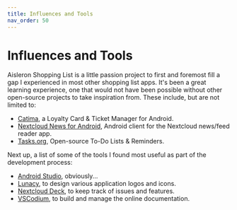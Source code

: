 ```yaml
---
title: Influences and Tools
nav_order: 50
---
```


# Influences and Tools

Aisleron Shopping List is a little passion project to first and foremost fill a gap I experienced in most other shopping list apps. It's been a great learning experience, one that would not have been possible without other open-source projects to take inspiration from. These include, but are not limited to:
* [Catima](https://github.com/CatimaLoyalty/Android), a Loyalty Card & Ticket Manager for Android. 
* [Nextcloud News for Android](https://github.com/nextcloud/news-android), Android client for the Nextcloud news/feed reader app. 
* [Tasks.org](https://github.com/tasks/tasks), Open-source To-Do Lists & Reminders.

Next up, a list of some of the tools I found most useful as part of the development process:
* [Android Studio](https://developer.android.com/studio), obviously...
* [Lunacy](https://icons8.com/lunacy), to design various application logos and icons.
* [Nextcloud Deck](https://apps.nextcloud.com/apps/deck), to keep track of issues and features.
* [VSCodium](https://vscodium.com/), to build and manage the online documentation.
